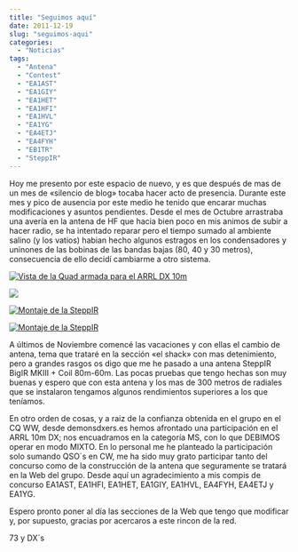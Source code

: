 ```yaml
---
title: "Seguimos aquí"
date: 2011-12-19
slug: "seguimos-aqui"
categories:
  - "Noticias"
tags:
  - "Antena"
  - "Contest"
  - "EA1AST"
  - "EA1GIY"
  - "EA1HET"
  - "EA1HFI"
  - "EA1HVL"
  - "EA1YG"
  - "EA4ETJ"
  - "EA4FYH"
  - "EB1TR"
  - "SteppIR"
---
```


Hoy me presento por este espacio de nuevo, y es que después de mas de un mes de «silencio de blog» tocaba hacer acto de presencia. Durante este mes y pico de ausencia por este medio he tenido que encarar muchas modificaciones y asuntos pendientes. Desde el mes de Octubre arrastraba una avería en la antena de HF que hacia bien poco en mis animos de subir a hacer radio, se ha intentado reparar pero el tiempo sumado al ambiente salino (y los vatios) habian hecho algunos estragos en los condensadores y uninones de las bobinas de las bandas bajas (80, 40 y 30 metros), consecuencia de ello decidí cambiarme a otro sistema.

[![Vista de la Quad armada para el ARRL DX 10m](https://www.eb1tr.com/wp-content/uploads/2011/12/IMG_0729-150x150.jpg)](https://www.eb1tr.com/wp-content/uploads/2011/12/IMG_0729.jpg)

[![](https://www.eb1tr.com/wp-content/uploads/2011/12/IMG_1623-150x150.jpg)](https://www.eb1tr.com/wp-content/uploads/2011/12/IMG_1623.jpg)

[![Montaje de la SteppIR](https://www.eb1tr.com/wp-content/uploads/2011/12/SDC12348-150x150.jpg)](https://www.eb1tr.com/wp-content/uploads/2011/12/SDC12348.jpg)

[![Montaje de la SteppIR](https://www.eb1tr.com/wp-content/uploads/2011/12/SDC12371-150x150.jpg)](https://www.eb1tr.com/wp-content/uploads/2011/12/SDC12371.jpg)
  


A últimos de Noviembre comencé las vacaciones y con ellas el cambio de antena, tema que trataré en la sección «el shack» con mas detenimiento, pero a grandes rasgos os digo que me he pasado a una antena SteppIR BigIR MKIII + Coil 80m-60m. Las pocas pruebas que tengo hechas son muy buenas y espero que con esta antena y los mas de 300 metros de radiales que se instalaron tengamos algunos rendimientos superiores a los que teníamos.

En otro orden de cosas, y a raiz de la confianza obtenida en el grupo en el CQ WW, desde demonsdxers.es hemos afrontado una participación en el ARRL 10m DX; nos encuadramos en la categoría MS, con lo que DEBIMOS operar en modo MIXTO. En lo personal me he planteado la participación solo sumando QSO´s en CW, me ha sido muy grato participar tanto del concurso como de la construcción de la antena que seguramente se tratará en la Web del grupo. Desde aquí un agradecimiento a mis compis de concurso EA1AST, EA1HFI, EA1HET, EA1GIY, EA1HVL, EA4FYH, EA4ETJ y EA1YG.

Espero pronto poner al día las secciones de la Web que tengo que modificar y, por supuesto, gracias por acercaros a este rincon de la red.

73 y DX´s
